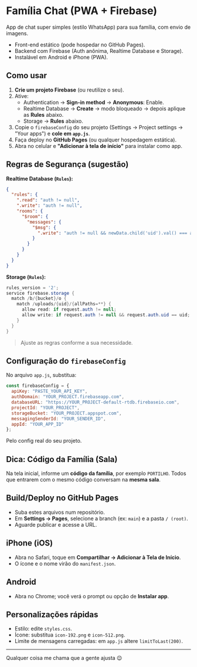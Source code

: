 # Família Chat (PWA + Firebase)

App de chat super simples (estilo WhatsApp) para sua família, com envio de imagens.
- Front-end estático (pode hospedar no GitHub Pages).
- Backend com Firebase (Auth anônima, Realtime Database e Storage).
- Instalável em Android e iPhone (PWA).

## Como usar

1. **Crie um projeto Firebase** (ou reutilize o seu).
2. Ative:
   - Authentication → **Sign-in method** → **Anonymous**: Enable.
   - Realtime Database → **Create** → modo bloqueado → depois aplique as **Rules** abaixo.
   - Storage → **Rules** abaixo.
3. Copie o `firebaseConfig` do seu projeto (Settings → Project settings → "Your apps") e **cole em `app.js`**.
4. Faça deploy no **GitHub Pages** (ou qualquer hospedagem estática).
5. Abra no celular e **"Adicionar à tela de início"** para instalar como app.

## Regras de Segurança (sugestão)

**Realtime Database (`Rules`):**
```json
{
  "rules": {
    ".read": "auth != null",
    ".write": "auth != null",
    "rooms": {
      "$room": {
        "messages": {
          "$msg": {
            ".write": "auth != null && newData.child('uid').val() === auth.uid"
          }
        }
      }
    }
  }
}
```

**Storage (`Rules`):**
```java
rules_version = '2';
service firebase.storage {
  match /b/{bucket}/o {
    match /uploads/{uid}/{allPaths=**} {
      allow read: if request.auth != null;
      allow write: if request.auth != null && request.auth.uid == uid;
    }
  }
}
```

> Ajuste as regras conforme a sua necessidade.

## Configuração do `firebaseConfig`

No arquivo `app.js`, substitua:
```js
const firebaseConfig = {
  apiKey: "PASTE_YOUR_API_KEY",
  authDomain: "YOUR_PROJECT.firebaseapp.com",
  databaseURL: "https://YOUR_PROJECT-default-rtdb.firebaseio.com",
  projectId: "YOUR_PROJECT",
  storageBucket: "YOUR_PROJECT.appspot.com",
  messagingSenderId: "YOUR_SENDER_ID",
  appId: "YOUR_APP_ID"
};
```

Pelo config real do seu projeto.

## Dica: Código da Família (Sala)

Na tela inicial, informe um **código da família**, por exemplo `PORTILHO`. Todos que entrarem com o mesmo código conversam na **mesma sala**.

## Build/Deploy no GitHub Pages

- Suba estes arquivos num repositório.
- Em **Settings → Pages**, selecione a branch (ex: `main`) e a pasta `/ (root)`.
- Aguarde publicar e acesse a URL.

## iPhone (iOS)

- Abra no Safari, toque em **Compartilhar → Adicionar à Tela de Início**.
- O ícone e o nome virão do `manifest.json`.

## Android

- Abra no Chrome; você verá o prompt ou opção de **Instalar app**.

## Personalizações rápidas

- Estilo: edite `styles.css`.
- Ícone: substitua `icon-192.png` e `icon-512.png`.
- Limite de mensagens carregadas: em `app.js` altere `limitToLast(200)`.

---

Qualquer coisa me chama que a gente ajusta 😉